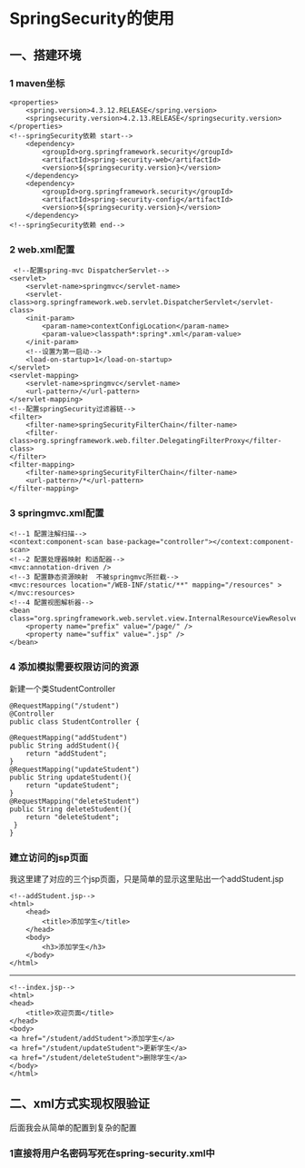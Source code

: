 # SpringSecurity的使用 #
## 一、搭建环境 ##
### 1 maven坐标 ###
	<properties>
        <spring.version>4.3.12.RELEASE</spring.version>
        <springsecurity.version>4.2.13.RELEASE</springsecurity.version>
    </properties>
	<!--springSecurity依赖 start-->
        <dependency>
            <groupId>org.springframework.security</groupId>
            <artifactId>spring-security-web</artifactId>
            <version>${springsecurity.version}</version>
        </dependency>
        <dependency>
            <groupId>org.springframework.security</groupId>
            <artifactId>spring-security-config</artifactId>
            <version>${springsecurity.version}</version>
        </dependency> 
	<!--springSecurity依赖 end-->
### 2 web.xml配置 ###
	 <!--配置spring-mvc DispatcherServlet-->
    <servlet>
        <servlet-name>springmvc</servlet-name>
        <servlet-class>org.springframework.web.servlet.DispatcherServlet</servlet-class>
        <init-param>
            <param-name>contextConfigLocation</param-name>
            <param-value>classpath*:spring*.xml</param-value>
        </init-param>
        <!--设置为第一启动-->
        <load-on-startup>1</load-on-startup>
    </servlet>
    <servlet-mapping>
        <servlet-name>springmvc</servlet-name>
        <url-pattern>/</url-pattern>
    </servlet-mapping>
    <!--配置springSecurity过滤器链-->
    <filter>
        <filter-name>springSecurityFilterChain</filter-name>
        <filter-class>org.springframework.web.filter.DelegatingFilterProxy</filter-class>
    </filter>
    <filter-mapping>
        <filter-name>springSecurityFilterChain</filter-name>
        <url-pattern>/*</url-pattern>
    </filter-mapping>
### 3 springmvc.xml配置 ###
	<!--1 配置注解扫描-->
    <context:component-scan base-package="controller"></context:component-scan>
    <!--2 配置处理器映射 和适配器-->
    <mvc:annotation-driven />
    <!--3 配置静态资源映射  不被springmvc所拦截-->
    <mvc:resources location="/WEB-INF/static/**" mapping="/resources" ></mvc:resources>
    <!--4 配置视图解析器-->
    <bean class="org.springframework.web.servlet.view.InternalResourceViewResolver">
        <property name="prefix" value="/page/" />
        <property name="suffix" value=".jsp" />
    </bean>
### 4 添加模拟需要权限访问的资源 ###
新建一个类StudentController
	
	@RequestMapping("/student")
	@Controller
	public class StudentController {

    @RequestMapping("addStudent")
    public String addStudent(){
        return "addStudent";
    }
    @RequestMapping("updateStudent")
    public String updateStudent(){
        return "updateStudent";
    }
    @RequestMapping("deleteStudent")
    public String deleteStudent(){
        return "deleteStudent";
     }
	}
### 建立访问的jsp页面 ###
我这里建了对应的三个jsp页面，只是简单的显示这里贴出一个addStudent.jsp

	<!--addStudent.jsp-->
	<html>
		<head>
    		<title>添加学生</title>
		</head>
		<body>
			<h3>添加学生</h3>
		</body>
	</html>
--------------------------------------
	<!--index.jsp-->	
	<html>
	<head>
	    <title>欢迎页面</title>
	</head>
	<body>
	<a href="/student/addStudent">添加学生</a>
	<a href="/student/updateStudent">更新学生</a>
	<a href="/student/deleteStudent">删除学生</a>
	</body>
	</html>	
## 二、xml方式实现权限验证 ##
后面我会从简单的配置到复杂的配置
### 1直接将用户名密码写死在spring-security.xml中 ###
	